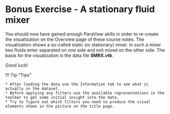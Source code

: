# Bonus Exercise - A stationary fluid mixer

You should now have gained enough ParaView skills in order to re-create the visualization on the Overview page of these course notes. The visualization shows a so-called static (or stationary) mixer. In such a mixer two fluids enter separated on one side and exit mixed on the other side. The basis for the visualization is the data file __SMRX.vtk__.

Good luck!

!!! Tip "Tips"

    * After loading the data use the Information tab to see what is actually in the dataset.
    * Before applying any filters use the available representations in the toolbar to get some initial insight into the data.
    * Try to figure out which filters you need to produce the visual elements shown in the picture on the title page.

